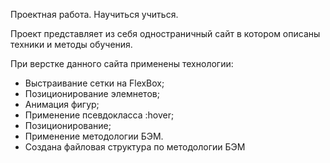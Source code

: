 Проектная работа. Научиться учиться.

Проект представляет из себя одностраничный сайт в котором описаны техники и методы обучения.

При верстке данного сайта применены технологии:
* Выстраивание сетки на FlexBox;
* Позиционирование элемнетов;
* Анимация фигур;
* Применение псевдокласса :hover;
* Позиционирование;
* Применение методологии БЭМ.
* Создана файловая структура по методологии БЭМ


